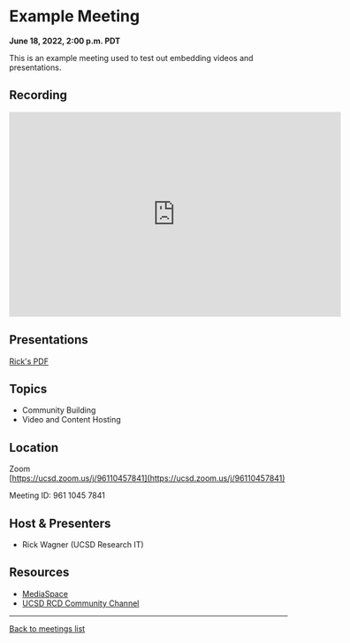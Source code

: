 # Example Meeting
**June 18, 2022, 2:00 p.m. PDT**

<div class="atcb" style="display:none;">
{
  "name": "UCSD RCD Community Meeting: Example Topic",
  "description": "An example meeting to use as a reference.<br><br>More information: [url]https://ucsd-rcd.github.io/meetings/events/2022-06-18-Example-Meeting.html[/url]<br><br>Zoom link: https://ucsd.zoom.us/j/96110457841",
  "startDate":"2022-06-18",
  "endDate":"2022-06-18",
  "startTime":"14:00",
  "endTime":"15:00",
  "timeZone":"America/Los_Angeles",
  "location":"https://ucsd.zoom.us/j/96110457841",
  "options": [
      "Apple",
      "Google",
      "iCal",
      "Microsoft365",
      "Outlook.com"
  ]
}
</div>

This is an example meeting used to test out embedding videos and presentations.

## Recording

<iframe id="kaltura_player" src="https://cdnapisec.kaltura.com/p/2323111/sp/232311100/embedIframeJs/uiconf_id/48743603/partner_id/2323111?iframeembed=true&playerId=kaltura_player&entry_id=1_bfmju9q7&flashvars[streamerType]=auto&amp;flashvars[localizationCode]=en&amp;flashvars[leadWithHTML5]=true&amp;flashvars[sideBarContainer.plugin]=true&amp;flashvars[sideBarContainer.position]=left&amp;flashvars[sideBarContainer.clickToClose]=true&amp;flashvars[chapters.plugin]=true&amp;flashvars[chapters.layout]=vertical&amp;flashvars[chapters.thumbnailRotator]=false&amp;flashvars[streamSelector.plugin]=true&amp;flashvars[EmbedPlayer.SpinnerTarget]=videoHolder&amp;flashvars[dualScreen.plugin]=true&amp;flashvars[hotspots.plugin]=1&amp;flashvars[Kaltura.addCrossoriginToIframe]=true&amp;&wid=1_9og79rlf" width="600" height="370" allowfullscreen webkitallowfullscreen mozAllowFullScreen allow="autoplay *; fullscreen *; encrypted-media *" sandbox="allow-forms allow-same-origin allow-scripts allow-top-navigation allow-pointer-lock allow-popups allow-modals allow-orientation-lock allow-popups-to-escape-sandbox allow-presentation allow-top-navigation-by-user-activation" frameborder="0" title="UCSD RCD Community Example Meeting June 18, 2022"></iframe>

## Presentations

[Rick's PDF](/meetings/assets/presentations/2022-06-18/UCSDRCDCommExampleMeeting18JUN22.pdf)

## Topics

* Community Building
* Video and Content Hosting

## Location

Zoom<br>
[https://ucsd.zoom.us/j/96110457841](https://ucsd.zoom.us/j/96110457841)

Meeting ID: 961 1045 7841

## Host & Presenters

* Rick Wagner (UCSD Research IT)

## Resources

* [MediaSpace](https://mediaspace.ucsd.edu)
* [UCSD RCD Community Channel](https://mediaspace.ucsd.edu/channel/UCSD%2BResearch%2BComputing%2B%2526%2BData%2BCommunity/260055772)

---

[Back to meetings list](/meetings/)
